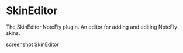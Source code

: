 # SkinEditor
The SkinEditor NoteFly plugin.
An editor for adding and editing NoteFly skins.

[screenshot SkinEditor](https://www.notefly.org/screenshots/plugin_SkinsEditor_v1.5.0.png "SkinEditor screen")